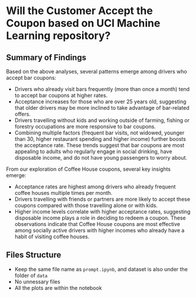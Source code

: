 # Will the Customer Accept the Coupon based on UCI Machine Learning repository?

## Summary of Findings
Based on the above analyses, several patterns emerge among drivers who accept bar coupons:
* Drivers who already visit bars frequently (more than once a month) tend to accept bar coupons at higher rates.
* Acceptance increases for those who are over 25 years old, suggesting that older drivers may be more inclined to take advantage of bar-related offers.
* Drivers travelling without kids and working outside of farming, fishing or forestry occupations are more responsive to bar coupons.
* Combining multiple factors (frequent bar visits, not widowed, younger than 30, higher restaurant spending and higher income) further boosts the acceptance rate.
These trends suggest that bar coupons are most appealing to adults who regularly engage in social drinking, have disposable income, and do not have young passengers to worry about.

From our exploration of Coffee House coupons, several key insights emerge:
* Acceptance rates are highest among drivers who already frequent coffee houses multiple times per month.
* Drivers travelling with friends or partners are more likely to accept these coupons compared with those travelling alone or with kids.
* Higher income levels correlate with higher acceptance rates, suggesting disposable income plays a role in deciding to redeem a coupon.
These observations indicate that Coffee House coupons are most effective among socially active drivers with higher incomes who already have a habit of visiting coffee houses.

## Files Structure
* Keep the same file name as `prompt.ipynb`, and dataset is also under the folder of `data`
* No unnessary files
* All the plots are within the notebook
